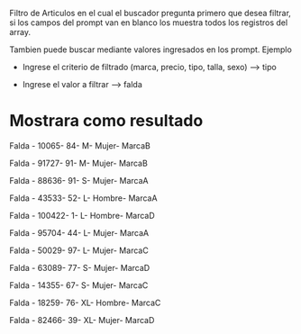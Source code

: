 Filtro de Articulos en el cual el buscador pregunta primero que desea filtrar, si los campos del prompt van en blanco los muestra todos los registros del array. 

Tambien puede buscar mediante valores ingresados en los prompt. Ejemplo

- Ingrese el criterio de filtrado (marca, precio, tipo, talla, sexo) --> tipo

- Ingrese el valor a filtrar  -->  falda

Mostrara como resultado
===================================================
Falda - 10065- 84- M- Mujer- MarcaB

Falda - 91727- 91- M- Mujer- MarcaB

Falda - 88636- 91- S- Mujer- MarcaA

Falda - 43533- 52- L- Hombre- MarcaA

Falda - 100422- 1- L- Hombre- MarcaD

Falda - 95704- 44- L- Mujer- MarcaA

Falda - 50029- 97- L- Mujer- MarcaC

Falda - 63089- 77- S- Mujer- MarcaD

Falda - 14355- 67- S- Mujer- MarcaC

Falda - 18259- 76- XL- Hombre- MarcaC

Falda - 82466- 39- XL- Mujer- MarcaD
